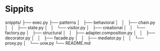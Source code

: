 # Sippits


snippts/
├── exec.py
├── patterns
│   ├── behavioral
│   │   ├── chain.py
│   │   ├── state.py
│   │   └── visitor.py
│   ├── creational
│   │   └── factory.py
│   ├── structural
│   │   ├── adapter.composition.py
│   │   ├── decorator.py
│   │   ├── facade.py
│   │   ├── mediator.py
│   │   └── proxy.py
│   └── uow.py
└── README.md

